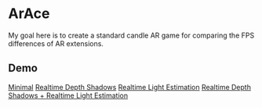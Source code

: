 # ArAce
My goal here is to create a standard candle AR game for comparing the FPS differences of AR extensions.

## Demo
[Minimal](https://graemeniedermayer.github.io/ArAce/html/basic.html)
[Realtime Depth Shadows](https://graemeniedermayer.github.io/ArAce/html/depthShadows.html)
[Realtime Light Estimation](https://graemeniedermayer.github.io/ArAce/html/lightEstimation.html)
[Realtime Depth Shadows + Realtime Light Estimation](https://graemeniedermayer.github.io/ArAce/html/lightEstimationShadowEstimation.html)
